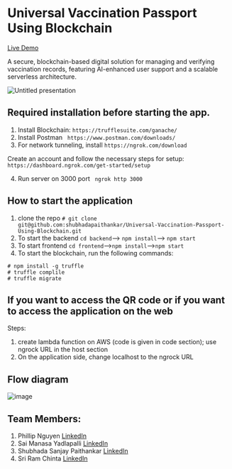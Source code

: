 # Universal Vaccination Passport Using Blockchain

<a href="https://shubhadasanjaypait.wixsite.com/my-site-5" target="_blank">Live Demo </a>

A secure, blockchain-based digital solution for managing and verifying vaccination records, featuring AI-enhanced user support and a scalable serverless architecture.
 

![Untitled presentation](https://github.com/shubhadapaithankar/Universal-Vaccination-Passport-Using-Blockchain/assets/99461999/b82a4e16-0c69-49f8-ba65-b3537a8c0321)

## Required installation before starting the app.

1. Install Blockchain:  `https://trufflesuite.com/ganache/`
2. Install Postman ` https://www.postman.com/downloads/`
3. For network tunneling, install `https://ngrok.com/download` 

  Create an account and follow the necessary steps for setup: `https://dashboard.ngrok.com/get-started/setup`

4. Run server on 3000 port ` ngrok http 3000`

## How to start the application
1. clone the repo ` # git clone git@github.com:shubhadapaithankar/Universal-Vaccination-Passport-Using-Blockchain.git `
2. To start the backend `cd backend`--> `npm install`--> `npm start`
3. To start frontend `cd frontend`-->`npm install`-->`npm start`
4. To start the blockchain, run the following commands:
```
# npm install -g truffle
# truffle complile
# truffle migrate  
  ```


## If you want to access the QR code or if you want to access the application on the web

Steps:
1. create lambda function on AWS (code is given in code section); use ngrock URL in the host section
2. On the application side, change localhost to the ngrock URL

## Flow diagram
![image](https://github.com/shubhadapaithankar/Universal-Vaccination-Passport-Using-Blockchain/assets/87613567/f9346160-02a3-4090-9f62-61439b65909c)

## Team Members:

1. Phillip Nguyen <a href="https://www.linkedin.com/in/philliphnguyen1997/" target="_blank">LinkedIn</a>
2. Sai Manasa Yadlapalli <a href="https://www.linkedin.com/in/saimanasayadlapalli/" target="_blank">LinkedIn</a>
3. Shubhada Sanjay Paithankar <a href="https://www.linkedin.com/in/spaithankar/" target="_blank">LinkedIn</a>
4. Sri Ram Chinta <a href="https://www.linkedin.com/in/sriram-chinta/" target="_blank">LinkedIn</a>
